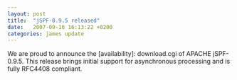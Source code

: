 ```yaml
---
layout: post
title:  "jSPF-0.9.5 released"
date:   2007-09-16 16:13:22 +0200
categories: james update
---
```


We are proud to announce the [availability]: download.cgi of APACHE jSPF-0.9.5. This release brings initial support for
asynchronous processing and is fully RFC4408 compliant.




